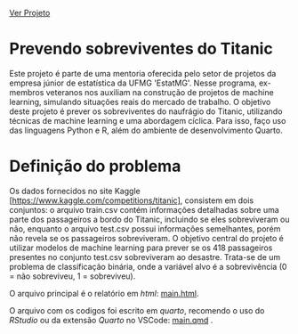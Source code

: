 [Ver Projeto](https://salvnetto.github.io/ML-titanic/main.html)

# Prevendo sobreviventes do Titanic

Este projeto é parte de uma mentoria oferecida pelo setor de projetos da empresa júnior de estatística da UFMG 'EstatMG'. Nesse programa, ex-membros veteranos nos auxiliam na construção de projetos de machine learning, simulando situações reais do mercado de trabalho. O objetivo deste projeto é prever os sobreviventes do naufrágio do Titanic, utilizando técnicas de machine learning e uma abordagem cíclica. Para isso, faço uso das linguagens Python e R, além do ambiente de desenvolvimento Quarto.

# Definição do problema

Os dados fornecidos no site Kaggle [https://www.kaggle.com/competitions/titanic], consistem em dois conjuntos: o arquivo train.csv contém informações detalhadas sobre uma parte dos passageiros a bordo do Titanic, incluindo se eles sobreviveram ou não, enquanto o arquivo test.csv possui informações semelhantes, porém não revela se os passageiros sobreviveram.
O objetivo central do projeto é utilizar modelos de machine learning para prever se os 418 passageiros presentes no conjunto test.csv sobreviveram ao desastre. Trata-se de um problema de classificação binária, onde a variável alvo é a sobrevivência (0 = não sobreviveu, 1 = sobreviveu).

O arquivo principal é o relatório em *html*: [main.html](main.html).

O arquivo com os codigos foi escrito em *quarto*, recomendo o uso do *RStudio* ou da extensão *Quarto* no VSCode: [main.qmd](main.qmd) .
